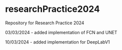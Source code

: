 # researchPractice2024
Repository for Research Practice 2024

03/03/2024 - added implementation of FCN and UNET


10/03/2024 - added implementation for DeepLabV1
